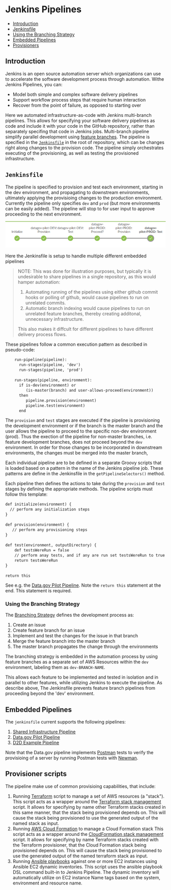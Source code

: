 # Jenkins Pipelines

+ [Introduction](#intro)
+ [Jenkinsfile](#jenkinsfile)
+ [Using the Branching Strategy](#branching)
+ [Embedded Pipelines](#pipelines)
+ [Provisioners](#provisioners)

## <a name="intro"></a>Introduction

Jenkins is an open source automation server which organizations
can use to accelerate the software development process through automation.
Withe Jenkins Pipelines, you can:

- Model both simple and complex software delivery pipelines
- Support workflow process steps that require human interaction
- Recover from the point of failure, as opposed to starting over

Here we automated infrastructure-as-code with Jenkins multi-branch
pipelines. This allows for specifying your software delivery pipelines
as code and include it with your code in the GitHub repository,
rather than separately specifing that code in Jenkins jobs.
Multi-branch pipeline simplify parallel development using
[feature branches](../InfrastructureAsCode.md/#impl-workflow).
The pipeline is specified in the [`Jenkinsfile`](#jenkinsfile)
in the root of repository, which can be changes  right along
changes to the provision code.
The pipeline simply orchestrates executing of the provisioning,
as well as testing the provisioned infrastructure.

## <a name="jenkinsfile"></a>`Jenkinsfile`

The pipeline is specified to provision and test each environment,
starting in the dev environment, and propagating to downstream
environments, ultimately applying the provisioing changes to the
production environment.
Currently the pipeline only specifies `dev` and `prod`
(but more environments can be easily added).
The pipeline will stop to for user input to approve proceeding to
the next environment.

![Example of a Jenkins Pipeline](./JenkinsPipelineExample.png)

Here the Jenkinsfile is setup to handle multiple different embedded
pipelines

> NOTE: This was done for illustration purposes, but typically it is
> undesirable to share pipelines in a single repository, as this would
> hamper automation:
>
>    1. Automating running of the pipelines using either github commit
>       hooks or polling of github, would cause pipelines to run on
>       unrelated commits.
>    2. Automatic branch indexing would cause pipelines to run on
>       unrelated feature branches, thereby creating additonal,
>       unnecessary infrastructure.
>
> This also makes it diffcult for different pipelines to have different
> delivery process flows.


These pipelines follow a common execution pattern as described in pseudo-code:

```
    run-pipeline(pipeline):
      run-stages(pipeline, 'dev')
      run-stages(pipeline, 'prod')

    run-stages(pipeline, environment):
      if is-dev(environment) or
         (is-master(branch) and user-allows-proceed(environment))
      then
         pipeline.provision(environment)
         pipeline.test(environment)
      end

```

The `provision` and `test` stages are executed if the pipeline is
provisioning the development environment or
if the branch is the master branch and the user allows the pipeline
to proceed to the specific non-dev environment (prod).
Thus the exection of the pipeline for non-master branches, i.e. feature
development branches, does not proceed beyond the `dev` environment.
In order for those changes to be incorporated in downstream environments,
the changes must be merged into the master branch,

Each individual pipeline are to be defined in a separate Groovy scripts
that is loaded based on a pattern in the name of the Jenkins pipeline
job. These patterns are define in the Jenkinsfile in the
`getPipelineSelectors()` method.

Each pipeline then defines the actions to take during the `provision`
and `test` stages by defining the appropriate methods.
The pipeline scripts must follow this template:

```
def initialize(environment) {
  // perform any initialization steps
}

def provision(environment) {
   // perform any provisioning steps
}

def test(environment, outputDirectory) {
    def testsWereRun = false
    // perform anay tests, and if any are run set testsWereRun to true
    return testsWereRun
}

return this
```

See e.g. the [Data.gov Pilot Pipeline](./pipeline/datagov-pilot.groovy).
Note the `return this` statement at the end. This statement is required.

### <a name="branching"></a>Using the Branching Strategy

The [Branching Strategy](../Infrastructure-as-Code.md/#impl-workflow)
defines the development process as:
1. Create an issue
2. Create feature branch for an issue
3. Implement and test the changes for the issue in that branch
4. Merge the feature branch into the master branch
5. The master branch propagates the change through the environments

The branching strategy is embedded in the automation process by using
feature branches as a separate set of AWS Resources within the `dev`
environment, labeling them as `dev-BRANCH-NAME`.

This allows each feature to be implemented and tested in isolation and
in parallel to other features, while utilizing Jenkins to execute the
pipeline.
As describe above, The Jenkinsfile prevents feature branch pipelines
from proceeding beyond the 'dev' environment.


## <a name="pipelines"></a>Embedded Pipelines

The `jenkinsfile` current supports the following pipelines:

1. [Shared Infrastructure Pipeline](./pipeline/shared-infrastructure.groovy)
2. [Data.gov Pilot Pipeline](./pipeline/datagov-pilot.groovy)
3. [D2D Example Pipeline](./pipeline/d2d.groovy)

Note that the Data.gov pipeline implements
[Postman](https://www.getpostman.com/docs/) tests to verify
the provisioing of a server by running Postman tests with
[Newman](https://www.npmjs.com/package/newman).


## <a name="provisoners"></a>Provisioner scripts

The pipeline make use of common provisioing capabilities, that include:

1. Running [Terraform](provisioner/terraform.groovy) script to manage
   a set of AWS resources (a "stack").
   This script acts as a wrapper around the
   [Terraform stack management](../terraform/bin/Readme.md) script.
   It allows for specifying by name other Terraform stacks created in
   this same manner, that the stack being provisioned depends on.
   This will cause the stack being provisioned to use the generated
   output of the named stack as input.
2. Running [AWS Cloud Formation](provisioner/cloud-formation.groovy)
   to manage a Cloud Formation stack
   This script acts as a wrapper around the
   [CloudFormation stack management](../cloud-formation/bin/Readme.md)
   script.
   It allows for specifying by name Terraform stacks created with the
   Terraform provisioner, that the Cloud Formation stack being
   provisioned depends on.
   This will cause the stack being provisioned to use the generated
   output of the named terraform stack as input.
3. Running [Ansible playbooks](provisioner/playbook.groovy) against one
   or more EC2 instances using Ansible EC2 dynamic inventories.
   This script uses the ansible playbook DSL command built-in to
   Jenkins Pipeline.
   The dynamic inventory will automatically utilize on EC2 instance
   Name tags based on the system, environment and resource name.
